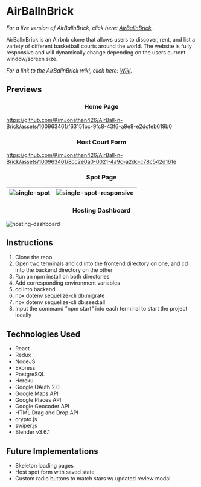 # AirBallnBrick

_For a live version of AirBallnBrick, click here: [AirBallnBrick](https://airball-n-brick.herokuapp.com/)._

AirBallnBrick is an Airbnb clone that allows users to discover, rent, and list a variety of different basketball courts around the world. The website is fully responsive and will dynamically change depending on the users current window/screen size.

_For a link to the AirBallnBrick wiki, click here: [Wiki](https://github.com/KimJonathan426/AirBall-n-Brick/wiki)._


## Previews

<h3 align="center">
  Home Page
</h3>

https://github.com/KimJonathan426/AirBall-n-Brick/assets/100963461/f63151bc-9fc8-43f6-a9e8-e2dcfeb619b0


<h3 align="center">
  Host Court Form
</h3>

https://github.com/KimJonathan426/AirBall-n-Brick/assets/100963461/8cc2e0a0-0021-4a9c-a2dc-c78c542d161e


<h3 align="center">
  Spot Page
</h3>

![single-spot](https://github.com/KimJonathan426/AirBall-n-Brick/assets/100963461/78fec1d8-8399-4442-b413-1f892ba249f7) | ![single-spot-responsive](https://github.com/KimJonathan426/AirBall-n-Brick/assets/100963461/fbf40014-16ad-488c-8b7d-a8abc122ac85)
:---------------------:|:----------------------:

<h3 align="center">
  Hosting Dashboard
</h3>

![hosting-dashboard](https://github.com/KimJonathan426/AirBall-n-Brick/assets/100963461/7af5097d-f533-488d-84ce-ca25f7be4fe9)


## Instructions
1. Clone the repo
2. Open two terminals and cd into the frontend directory on one, and cd into the backend directory on the other
3. Run an npm install on both directories
4. Add corresponding environment variables
5. cd into backend
6. npx dotenv sequelize-cli db:migrate
7. npx dotenv sequelize-cli db:seed:all
8. Input the command "npm start" into each terminal to start the project locally


## Technologies Used
- React
- Redux
- NodeJS
- Express
- PostgreSQL
- Heroku
- Google OAuth 2.0
- Google Maps API
- Google Places API
- Google Geocoder API
- HTML Drag and Drop API
- crypto.js
- swiper.js
- Blender v3.6.1


## Future Implementations
- Skeleton loading pages
- Host spot form with saved state
- Custom radio buttons to match stars w/ updated review modal
